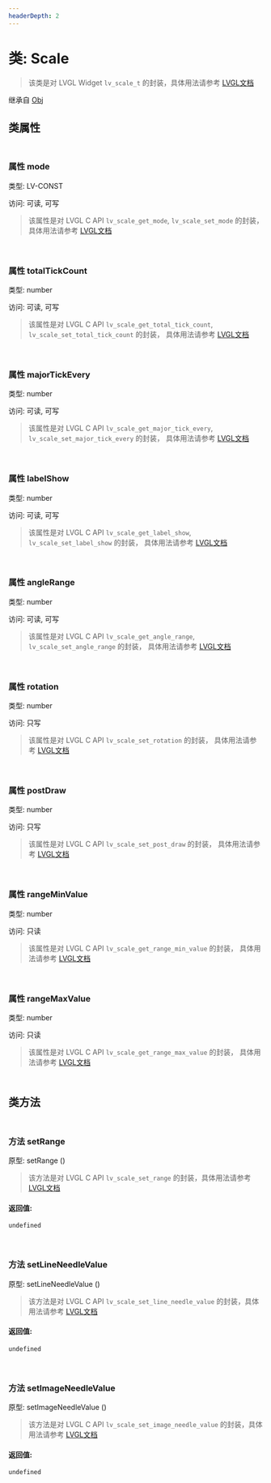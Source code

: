 ```yaml
---
headerDepth: 2
---
```


# 类: Scale

> 该类是对 LVGL Widget `lv_scale_t` 的封装，具体用法请参考  [LVGL文档](https://docs.lvgl.io/9.0/widgets/scale.html)

继承自 [Obj](Obj)


## 类属性

<p style="height: 10px;margin:0px"></p>

### <span class='member-header property'></span> 属性 mode

类型: LV-CONST

访问: 可读, 可写

> 该属性是对 LVGL C API `lv_scale_get_mode`, `lv_scale_set_mode` 的封装，
> 具体用法请参考  [LVGL文档](https://docs.lvgl.io/9.0/API/index.html)


<p style="height: 10px;margin:0px"></p>

<p style="height: 10px;margin:0px"></p>

### <span class='member-header property'></span> 属性 totalTickCount

类型: number

访问: 可读, 可写

> 该属性是对 LVGL C API `lv_scale_get_total_tick_count`, `lv_scale_set_total_tick_count` 的封装，
> 具体用法请参考  [LVGL文档](https://docs.lvgl.io/9.0/API/index.html)


<p style="height: 10px;margin:0px"></p>

<p style="height: 10px;margin:0px"></p>

### <span class='member-header property'></span> 属性 majorTickEvery

类型: number

访问: 可读, 可写

> 该属性是对 LVGL C API `lv_scale_get_major_tick_every`, `lv_scale_set_major_tick_every` 的封装，
> 具体用法请参考  [LVGL文档](https://docs.lvgl.io/9.0/API/index.html)


<p style="height: 10px;margin:0px"></p>

<p style="height: 10px;margin:0px"></p>

### <span class='member-header property'></span> 属性 labelShow

类型: number

访问: 可读, 可写

> 该属性是对 LVGL C API `lv_scale_get_label_show`, `lv_scale_set_label_show` 的封装，
> 具体用法请参考  [LVGL文档](https://docs.lvgl.io/9.0/API/index.html)


<p style="height: 10px;margin:0px"></p>

<p style="height: 10px;margin:0px"></p>

### <span class='member-header property'></span> 属性 angleRange

类型: number

访问: 可读, 可写

> 该属性是对 LVGL C API `lv_scale_get_angle_range`, `lv_scale_set_angle_range` 的封装，
> 具体用法请参考  [LVGL文档](https://docs.lvgl.io/9.0/API/index.html)


<p style="height: 10px;margin:0px"></p>

<p style="height: 10px;margin:0px"></p>

### <span class='member-header property'></span> 属性 rotation

类型: number

访问: 只写

> 该属性是对 LVGL C API `lv_scale_set_rotation` 的封装，
> 具体用法请参考  [LVGL文档](https://docs.lvgl.io/9.0/API/index.html)


<p style="height: 10px;margin:0px"></p>

<p style="height: 10px;margin:0px"></p>

### <span class='member-header property'></span> 属性 postDraw

类型: number

访问: 只写

> 该属性是对 LVGL C API `lv_scale_set_post_draw` 的封装，
> 具体用法请参考  [LVGL文档](https://docs.lvgl.io/9.0/API/index.html)


<p style="height: 10px;margin:0px"></p>

<p style="height: 10px;margin:0px"></p>

### <span class='member-header property'></span> 属性 rangeMinValue

类型: number

访问: 只读

> 该属性是对 LVGL C API `lv_scale_get_range_min_value` 的封装，
> 具体用法请参考  [LVGL文档](https://docs.lvgl.io/9.0/API/index.html)


<p style="height: 10px;margin:0px"></p>

<p style="height: 10px;margin:0px"></p>

### <span class='member-header property'></span> 属性 rangeMaxValue

类型: number

访问: 只读

> 该属性是对 LVGL C API `lv_scale_get_range_max_value` 的封装，
> 具体用法请参考  [LVGL文档](https://docs.lvgl.io/9.0/API/index.html)


<p style="height: 10px;margin:0px"></p>

## 类方法

<p style="height: 10px;margin:0px"></p>

### <span class='member-header function'></span> 方法  setRange


原型:  setRange
 ()

> 该方法是对 LVGL C API `lv_scale_set_range` 的封装，具体用法请参考 [LVGL文档](https://docs.lvgl.io/9.0/API/index.html)

#### 返回值:

`undefined`

<p style="height: 10px;margin:0px"></p>

<p style="height: 10px;margin:0px"></p>

### <span class='member-header function'></span> 方法  setLineNeedleValue


原型:  setLineNeedleValue
 ()

> 该方法是对 LVGL C API `lv_scale_set_line_needle_value` 的封装，具体用法请参考 [LVGL文档](https://docs.lvgl.io/9.0/API/index.html)

#### 返回值:

`undefined`

<p style="height: 10px;margin:0px"></p>

<p style="height: 10px;margin:0px"></p>

### <span class='member-header function'></span> 方法  setImageNeedleValue


原型:  setImageNeedleValue
 ()

> 该方法是对 LVGL C API `lv_scale_set_image_needle_value` 的封装，具体用法请参考 [LVGL文档](https://docs.lvgl.io/9.0/API/index.html)

#### 返回值:

`undefined`

<p style="height: 10px;margin:0px"></p>


